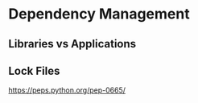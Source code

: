 # Dependency Management

## Libraries vs Applications

## Lock Files

<https://peps.python.org/pep-0665/>
